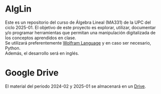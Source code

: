 # AlgLin

Este es un repositorio del curso de Álgebra Lineal (MA331) de la UPC del ciclo 2025-01. El objetivo de este proyecto es explorar, utilizar, documentar y/o programar herramientas que permitan una manipulación digitalizada de los conceptos aprendidos en clase.  
Se utilizará preferentemente [Wolfram Language](Wolfram/wolfram.md) y en caso ser necesario, Python.  
Además, el desarrollo será en inglés.

# Google Drive

El material del periodo 2024-02 y 2025-01 se almacenará en un [Drive](https://drive.google.com/drive/u/2/folders/1VzSrKcMAUMvlwZ9jQEDIXRJ06DapqgVE).
